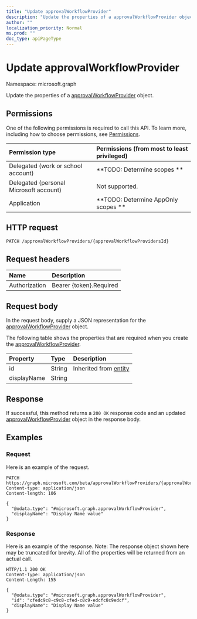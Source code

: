 ```yaml
---
title: "Update approvalWorkflowProvider"
description: "Update the properties of a approvalWorkflowProvider object."
author: ""
localization_priority: Normal
ms.prod: ""
doc_type: apiPageType
---
```


# Update approvalWorkflowProvider

Namespace: microsoft.graph

Update the properties of a [approvalWorkflowProvider](../resources/approvalworkflowprovider.md) object.

## Permissions
One of the following permissions is required to call this API. To learn more, including how to choose permissions, see [Permissions](/concepts/permissions-reference.md).

|Permission type|Permissions (from most to least privileged)|
|:---|:---|
|Delegated (work or school account)|**TODO: Determine scopes **|
|Delegated (personal Microsoft account)|Not supported.|
|Application|**TODO: Determine AppOnly scopes **|

## HTTP request
<!-- {
  "blockType": "ignored"
}
-->
``` http
PATCH /approvalWorkflowProviders/{approvalWorkflowProvidersId}
```

## Request headers
|Name|Description|
|:---|:---|
|Authorization|Bearer {token}.Required|

## Request body
In the request body, supply a JSON representation for the [approvalWorkflowProvider](../resources/approvalworkflowprovider.md) object.

The following table shows the properties that are required when you create the [approvalWorkflowProvider](../resources/approvalworkflowprovider.md).

|Property|Type|Description|
|:---|:---|:---|
|id|String| Inherited from [entity](../resources/entity.md)|
|displayName|String||



## Response
If successful, this method returns a `200 OK` response code and an updated [approvalWorkflowProvider](../resources/approvalworkflowprovider.md) object in the response body.

## Examples

### Request
Here is an example of the request.
<!-- {
  "blockType": "request",
  "name": "update_approvalworkflowprovider"
}
-->
``` http
PATCH https://graph.microsoft.com/beta/approvalWorkflowProviders/{approvalWorkflowProvidersId}
Content-type: application/json
Content-length: 106

{
  "@odata.type": "#microsoft.graph.approvalWorkflowProvider",
  "displayName": "Display Name value"
}
```

### Response
Here is an example of the response. Note: The response object shown here may be truncated for brevity. All of the properties will be returned from an actual call.
<!-- {
  "blockType": "response",
  "truncated": true
}
-->
``` http
HTTP/1.1 200 OK
Content-Type: application/json
Content-Length: 155

{
  "@odata.type": "#microsoft.graph.approvalWorkflowProvider",
  "id": "cfedc9c8-c9c8-cfed-c8c9-edcfc8c9edcf",
  "displayName": "Display Name value"
}
```

